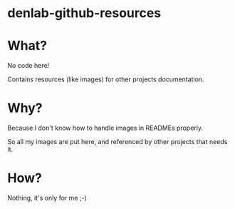 denlab-github-resources
=======================

# What? 

No code here! 

Contains resources (like images) for other projects documentation.

# Why? 

Because I don't know how to handle images in READMEs properly.

So all my images are put here, and referenced by other projects that needs it.

# How? 

Nothing, it's only for me ;-)
